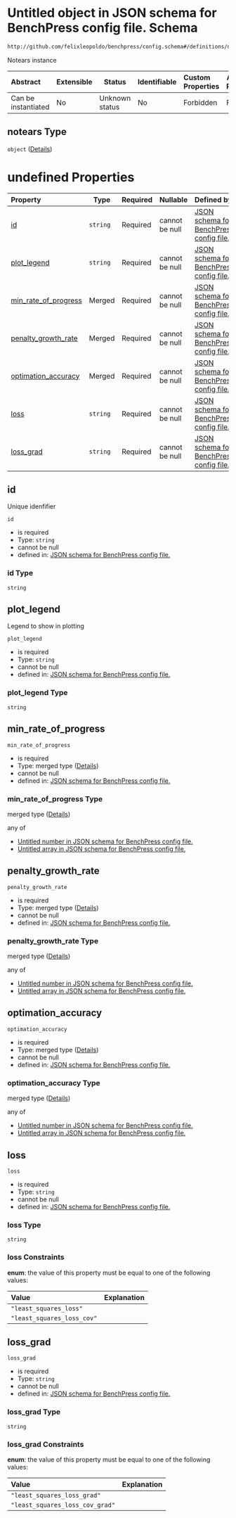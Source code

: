 # Untitled object in JSON schema for BenchPress config file. Schema

```txt
http://github.com/felixleopoldo/benchpress/config.schema#/definitions/notears
```

Notears instance


| Abstract            | Extensible | Status         | Identifiable | Custom Properties | Additional Properties | Access Restrictions | Defined In                                                               |
| :------------------ | ---------- | -------------- | ------------ | :---------------- | --------------------- | ------------------- | ------------------------------------------------------------------------ |
| Can be instantiated | No         | Unknown status | No           | Forbidden         | Forbidden             | none                | [config.schema.json\*](../out/config.schema.json "open original schema") |

## notears Type

`object` ([Details](config-definitions-notears.md))

# undefined Properties

| Property                                      | Type     | Required | Nullable       | Defined by                                                                                                                                                                                                  |
| :-------------------------------------------- | -------- | -------- | -------------- | :---------------------------------------------------------------------------------------------------------------------------------------------------------------------------------------------------------- |
| [id](#id)                                     | `string` | Required | cannot be null | [JSON schema for BenchPress config file.](config-definitions-notears-properties-id.md "http&#x3A;//github.com/felixleopoldo/benchpress/config.schema#/definitions/notears/properties/id")                   |
| [plot_legend](#plot_legend)                   | `string` | Required | cannot be null | [JSON schema for BenchPress config file.](config-definitions-notears-properties-plot_legend.md "http&#x3A;//github.com/felixleopoldo/benchpress/config.schema#/definitions/notears/properties/plot_legend") |
| [min_rate_of_progress](#min_rate_of_progress) | Merged   | Required | cannot be null | [JSON schema for BenchPress config file.](config-definitions-flexprob.md "http&#x3A;//github.com/felixleopoldo/benchpress/config.schema#/definitions/notears/properties/min_rate_of_progress")              |
| [penalty_growth_rate](#penalty_growth_rate)   | Merged   | Required | cannot be null | [JSON schema for BenchPress config file.](config-definitions-flexnonnegnum.md "http&#x3A;//github.com/felixleopoldo/benchpress/config.schema#/definitions/notears/properties/penalty_growth_rate")          |
| [optimation_accuracy](#optimation_accuracy)   | Merged   | Required | cannot be null | [JSON schema for BenchPress config file.](config-definitions-flexnonnegnum.md "http&#x3A;//github.com/felixleopoldo/benchpress/config.schema#/definitions/notears/properties/optimation_accuracy")          |
| [loss](#loss)                                 | `string` | Required | cannot be null | [JSON schema for BenchPress config file.](config-definitions-notears-properties-loss.md "http&#x3A;//github.com/felixleopoldo/benchpress/config.schema#/definitions/notears/properties/loss")               |
| [loss_grad](#loss_grad)                       | `string` | Required | cannot be null | [JSON schema for BenchPress config file.](config-definitions-notears-properties-loss_grad.md "http&#x3A;//github.com/felixleopoldo/benchpress/config.schema#/definitions/notears/properties/loss_grad")     |

## id

Unique idenfifier


`id`

-   is required
-   Type: `string`
-   cannot be null
-   defined in: [JSON schema for BenchPress config file.](config-definitions-notears-properties-id.md "http&#x3A;//github.com/felixleopoldo/benchpress/config.schema#/definitions/notears/properties/id")

### id Type

`string`

## plot_legend

Legend to show in plotting


`plot_legend`

-   is required
-   Type: `string`
-   cannot be null
-   defined in: [JSON schema for BenchPress config file.](config-definitions-notears-properties-plot_legend.md "http&#x3A;//github.com/felixleopoldo/benchpress/config.schema#/definitions/notears/properties/plot_legend")

### plot_legend Type

`string`

## min_rate_of_progress




`min_rate_of_progress`

-   is required
-   Type: merged type ([Details](config-definitions-flexprob.md))
-   cannot be null
-   defined in: [JSON schema for BenchPress config file.](config-definitions-flexprob.md "http&#x3A;//github.com/felixleopoldo/benchpress/config.schema#/definitions/notears/properties/min_rate_of_progress")

### min_rate_of_progress Type

merged type ([Details](config-definitions-flexprob.md))

any of

-   [Untitled number in JSON schema for BenchPress config file.](config-definitions-prob.md "check type definition")
-   [Untitled array in JSON schema for BenchPress config file.](config-definitions-flexprob-anyof-1.md "check type definition")

## penalty_growth_rate




`penalty_growth_rate`

-   is required
-   Type: merged type ([Details](config-definitions-flexnonnegnum.md))
-   cannot be null
-   defined in: [JSON schema for BenchPress config file.](config-definitions-flexnonnegnum.md "http&#x3A;//github.com/felixleopoldo/benchpress/config.schema#/definitions/notears/properties/penalty_growth_rate")

### penalty_growth_rate Type

merged type ([Details](config-definitions-flexnonnegnum.md))

any of

-   [Untitled number in JSON schema for BenchPress config file.](config-definitions-nonnegnum.md "check type definition")
-   [Untitled array in JSON schema for BenchPress config file.](config-definitions-flexnonnegnum-anyof-1.md "check type definition")

## optimation_accuracy




`optimation_accuracy`

-   is required
-   Type: merged type ([Details](config-definitions-flexnonnegnum.md))
-   cannot be null
-   defined in: [JSON schema for BenchPress config file.](config-definitions-flexnonnegnum.md "http&#x3A;//github.com/felixleopoldo/benchpress/config.schema#/definitions/notears/properties/optimation_accuracy")

### optimation_accuracy Type

merged type ([Details](config-definitions-flexnonnegnum.md))

any of

-   [Untitled number in JSON schema for BenchPress config file.](config-definitions-nonnegnum.md "check type definition")
-   [Untitled array in JSON schema for BenchPress config file.](config-definitions-flexnonnegnum-anyof-1.md "check type definition")

## loss




`loss`

-   is required
-   Type: `string`
-   cannot be null
-   defined in: [JSON schema for BenchPress config file.](config-definitions-notears-properties-loss.md "http&#x3A;//github.com/felixleopoldo/benchpress/config.schema#/definitions/notears/properties/loss")

### loss Type

`string`

### loss Constraints

**enum**: the value of this property must be equal to one of the following values:

| Value                      | Explanation |
| :------------------------- | ----------- |
| `"least_squares_loss"`     |             |
| `"least_squares_loss_cov"` |             |

## loss_grad




`loss_grad`

-   is required
-   Type: `string`
-   cannot be null
-   defined in: [JSON schema for BenchPress config file.](config-definitions-notears-properties-loss_grad.md "http&#x3A;//github.com/felixleopoldo/benchpress/config.schema#/definitions/notears/properties/loss_grad")

### loss_grad Type

`string`

### loss_grad Constraints

**enum**: the value of this property must be equal to one of the following values:

| Value                           | Explanation |
| :------------------------------ | ----------- |
| `"least_squares_loss_grad"`     |             |
| `"least_squares_loss_cov_grad"` |             |
